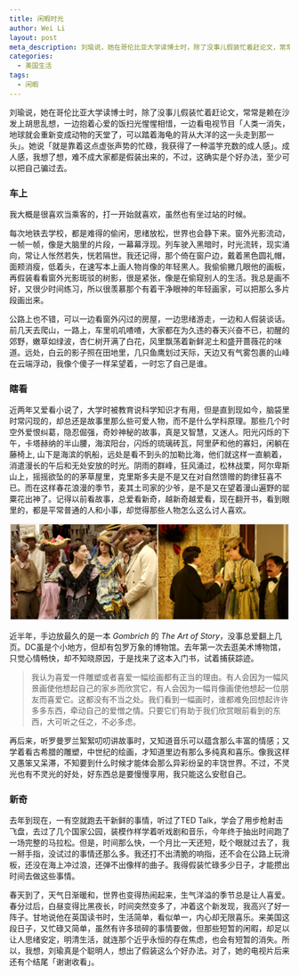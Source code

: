 ```yaml
---
title: 闲暇时光
author: Wei Li
layout: post
meta_description: 刘瑜说，她在哥伦比亚大学读博士时，除了没事儿假装忙着赶论文，常常是赖在沙发上胡思乱想，一边抱着心爱的饭扫光惺惺相惜，一边看电视节目「人类一消失，地球就会重新变成动物的天堂了，可以踏着海龟的背从大洋的这一头走到那一头」。
categories:
  - 美国生活
tags:
  - 闲暇
---
```

刘瑜说，她在哥伦比亚大学读博士时，除了没事儿假装忙着赶论文，常常是赖在沙发上胡思乱想，一边抱着心爱的饭扫光惺惺相惜，一边看电视节目「人类一消失，地球就会重新变成动物的天堂了，可以踏着海龟的背从大洋的这一头走到那一头」。她说「就是靠着这点虚张声势的忙碌，我获得了一种滥竽充数的成人感」。成人感，我想了想，难不成大家都是假装出来的，不过，这确实是个好办法，至少可以把自己骗过去。

### 车上
我大概是很喜欢当乘客的，打一开始就喜欢，虽然也有坐过站的时候。

每次地铁去学校，都是难得的偷闲，思绪放松，世界也会静下来。窗外光影流动，一帧一帧，像是大脑里的片段，一幕幕浮现。列车驶入黑暗时，时光流转，现实涌向，常让人怅然若失，恍若隔世。我还记得，那个倚在窗户边，戴着黑色圆礼帽，面颊消瘦，低着头，在速写本上画人物肖像的年轻黑人。我偷偷撇几眼他的画板，再假装看看窗外光影斑驳的树影，很是紧张，像是在偷窥别人的生活。我总是画不好，又很少时间练习，所以很羡慕那个有着干净眼神的年轻画家，可以把那么多片段画出来。

公路上也不错，可以一边看窗外闪过的房屋，一边思绪游走，一边和人假装谈话。前几天去爬山，一路上，车里叽叽喳喳，大家都在为久违的春天兴奋不已，初醒的郊野，嫩草如绿波，杏仁树开满了白花，风里飘荡着新鲜泥土和盛开蔷薇花的味道。远处，白云的影子照在田地里，几只鱼鹰划过天际，天边又有气雾包裹的山峰在云端浮动，我像个傻子一样呆望着，一时忘了自己是谁。

### 瞎看
近两年又爱看小说了，大学时被教育说科学知识才有用，但是直到现如今，脑袋里时常闪现的，却总还是故事里那么些可爱人物，而不是什么学科原理。那些几个时空外爱恨纠葛，隐忍倔强，奇妙神秘的故事，真是又智慧，又迷人。阳光闪烁的下午，卡塔赫纳的半山腰，海滨阳台，闪烁的琉璃砖瓦，阿里萨和他的寡妇，闲躺在藤椅上, 山下是海滨的帆船，远处是看不到头的加勒比海，他们就这样一直躺着，消遣漫长的午后和无处安放的时光。阴雨的群峰，狂风涌过，松林战栗，阿尔卑斯山上，摇摇欲坠的的茅草屋里，克里斯多夫是不是又在对自然馈赠的韵律狂喜不已。而在这样春花浪漫的季节，麦其土司家的少爷，是不是又在望着漫山遍野的罂粟花出神了。记得以前看故事，总爱看新奇，越新奇越爱看，现在翻开书，看到眼里的，都是平常普通的人和小事，却觉得那些人物怎么这么讨人喜欢。

![love-in-the-time-of-cholera][love-in-the-time-of-cholera]

近半年，手边放最久的是一本 *Gombrich* 的 *The Art of Story*，没事总爱翻上几页。DC虽是个小地方，但却有包罗万象的博物馆。去年第一次去逛美术博物馆，只觉心情畅快，却不知晓原因，于是找来了这本入门书，试着捕获踪迹。

> 我认为喜爱一件雕塑或者喜爱一幅绘画都有正当的理由。有人会因为一幅风景画使他想起自己的家乡而欣赏它，有人会因为一幅肖像画使他想起一位朋友而喜爱它。这都没有不当之处。我们看到一幅画时，谁都难免回想起许许多多东西，牵动自己的爱憎之情。只要它们有助于我们欣赏眼前看到的东西，大可听之任之，不必多虑。

再后来，听罗曼罗兰絮絮叨叨讲故事时，又知道音乐可以蕴含那么丰富的情感；又学着看古希腊的雕塑，中世纪的绘画，才知道里边有那么多纯真和喜乐。像我这样又愚笨又呆滞，不知要到什么时候才能体会那么异彩纷呈的丰饶世界。不过，不灵光也有不灵光的好处，好东西总是要慢慢享用，我只能这么安慰自己。

### 新奇
去年到现在，一有空就跑去干新鲜的事情，听过了TED Talk，学会了用步枪射击飞盘，去过了几个国家公园，装模作样学着听戏剧和音乐，今年终于抽出时间跑了一场完整的马拉松。但是，时间那么快，一个月比一天还短，眨个眼就过去了，我一掰手指，没试过的事情还那么多。我还打不出清脆的响指，还不会在公路上玩滑板，还没在海上冲过浪，还弹不出像样的曲子。我得假装忙碌多少日子，才能攒出时间去做这些事情。

春天到了，天气日渐暖和，世界也变得热闹起来，生气洋溢的季节总是让人喜爱。春分过后，白昼变得比黑夜长，时间突然变多了，冲着这个新发现，我高兴了好一阵子。甘地说他在英国读书时，生活简单，看似单一，内心却无限喜乐。来美国这段日子，又忙碌又简单，虽然有许多琐碎的事情要做，但那些短暂的闲暇，却足以让人思绪安定，明清生活，就连那个近乎永恒的存在焦虑，也会有短暂的消失。所以，我想，刘瑜真是个聪明人，想出了假装这么个好办法。对了，她的电视片后来还有个结尾「谢谢收看」。

[love-in-the-time-of-cholera]: /uploads/2016/03/love-in-the-time-of-cholera.jpg
[yiyi]: https://movie.douban.com/subject/1292434/


